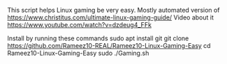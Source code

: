 This script helps Linux gaming be very easy.
Mostly automated version of https://www.christitus.com/ultimate-linux-gaming-guide/
Video about it https://www.youtube.com/watch?v=dzdeug4_FFk

Install by running these commands 
sudo apt install git
git clone https://github.com/Rameez10-REAL/Rameez10-Linux-Gaming-Easy
cd Rameez10-Linux-Gaming-Easy
sudo ./Gaming.sh
